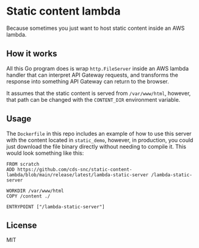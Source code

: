 # Static content lambda

Because sometimes you just want to host static content inside an AWS lambda. 

## How it works

All this Go program does is wrap `http.FileServer` inside an AWS lambda handler that can interpret API Gateway requests, and transforms the response into something API Gateway can return to the browser.

It assumes that the static content is served from `/var/www/html`, however, that path can be changed with the `CONTENT_DIR` environment variable.

## Usage

The `Dockerfile` in this repo includes an example of how to use this server with the content located in `static_demo`, however, in production, you could just download the file binary directly without needing to compile it. This would look something like this:

```
FROM scratch
ADD https://github.com/cds-snc/static-content-lambda/blob/main/release/latest/lambda-static-server /lambda-static-server

WORKDIR /var/www/html
COPY /content ./

ENTRYPOINT ["/lambda-static-server"]
```

## License
MIT
